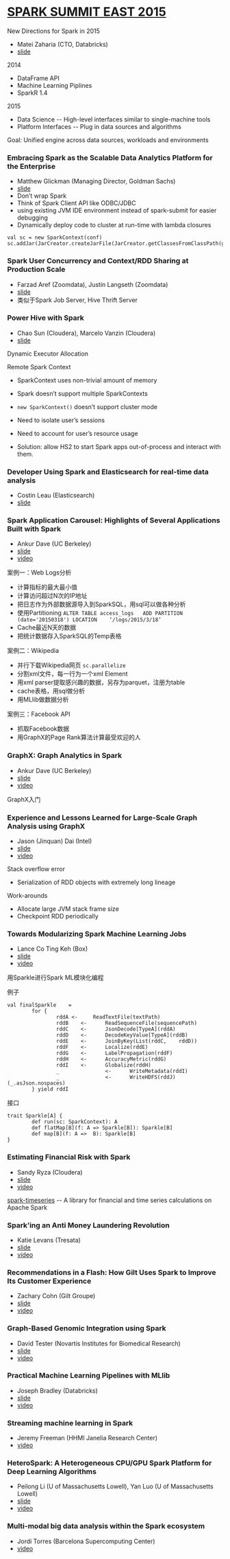# [SPARK SUMMIT EAST 2015](http://spark-summit.org/east/2015)

New Directions for Spark in 2015
- Matei Zaharia (CTO, Databricks)
- [slide](http://spark-summit.org/wp-content/uploads/2015/03/SSE15-1-Matei-Zaharia.pdf)

2014
- DataFrame API
- Machine Learning Piplines
- SparkR 1.4

2015
- Data Science -- High-level interfaces similar to single-machine tools
- Platform Interfaces -- Plug in data sources and algorithms

Goal: Unified engine across data sources, workloads and environments


### Embracing Spark as the Scalable Data Analytics Platform for the Enterprise
- Matthew Glickman (Managing Director, Goldman Sachs)
- [slide](http://spark-summit.org/wp-content/uploads/2015/03/SSE15-4-Matthew-Glickman.pdf)
- Don’t wrap Spark
- Think of Spark Client API like ODBC/JDBC
- using existing JVM IDE environment instead of spark-submit for easier debugging
- Dynamically deploy code to cluster at run-time with lambda closures

```
val sc = new SparkContext(conf)
sc.addJar(JarCreator.createJarFile(JarCreator.getClassesFromClassPath(getClass.getPackage.getName)))
```


### Spark User Concurrency and Context/RDD Sharing at Production Scale
- Farzad Aref (Zoomdata), Justin Langseth (Zoomdata)
- [slide](http://spark-summit.org/wp-content/uploads/2015/03/SSE15-14-Zoomdata-Alarcon.pdf)
- 类似于Spark Job Server, Hive Thrift Server


### Power Hive with Spark
- Chao Sun (Cloudera), Marcelo Vanzin (Cloudera)
- [slide](http://spark-summit.org/wp-content/uploads/2015/03/SSE15-17-Marcelo-Vanzin-Chao-Sun.pdf)

Dynamic Executor Allocation

Remote Spark Context
- SparkContext uses non-trivial amount of memory
- Spark doesn’t support multiple SparkContexts
- `new SparkContext()` doesn’t support cluster mode
- Need to isolate user’s sessions
- Need to account for user’s resource usage

- Solution: allow HS2 to start Spark apps out-of-process and interact with them.

### Developer Using Spark and Elasticsearch for real-time data analysis
- Costin Leau (Elasticsearch)  
- [slide](http://spark-summit.org/wp-content/uploads/2015/03/SSE15-35-Leau.pdf)

### Spark Application Carousel: Highlights of Several Applications Built with Spark
- Ankur Dave (UC Berkeley)  
- [slide](http://spark-summit.org/wp-content/uploads/2015/03/SSE15-20-Vida-Ha.pdf)
- [video](https://www.youtube.com/watch?v=cnkaAnMvHb4&index=5&list=PL-x35fyliRwger2GwWLG4vigDRGCDyzCI)

案例一：Web Logs分析
- 计算指标的最大最小值
- 计算访问超过N次的IP地址
- 把日志作为外部数据源导入到SparkSQL，用sql可以做各种分析
- 使用Partitioning `ALTER	TABLE access_logs	ADD	PARTITION (date='20150318')	LOCATION	‘/logs/2015/3/18’`
- Cache最近N天的数据
- 把统计数据存入SparkSQL的Temp表格

案例二：Wikipedia
- 并行下载Wikipedia网页 `sc.parallelize`
- 分割xml文件，每一行为一个xml Element
- 用xml parser提取感兴趣的数据，另存为parquet，注册为table
- cache表格，用sql做分析
- 用MLlib做数据分析

案例三：Facebook API
- 抓取Facebook数据
- 用GraphX的Page Rank算法计算最受欢迎的人


### GraphX: Graph Analytics in Spark
- Ankur Dave (UC Berkeley)
- [slide](http://spark-summit.org/wp-content/uploads/2015/03/SSE15-23-Ankur-Dave.pdf)
- [video](https://www.youtube.com/watch?v=Y7hq5MudV9M&index=6&list=PL-x35fyliRwger2GwWLG4vigDRGCDyzCI)

GraphX入门


### Experience and Lessons Learned for Large-Scale Graph Analysis using GraphX
- Jason (Jinquan) Dai (Intel)
- [slide](http://spark-summit.org/wp-content/uploads/2015/03/SSE15-26-Jason_Dai-NEW.pdf)
- [video](https://www.youtube.com/watch?v=1MWxIUoIYFA&index=6&list=PL-x35fyliRwger2GwWLG4vigDRGCDyzCI)

Stack overflow error
- Serialization of RDD objects with extremely long lineage

Work-arounds
- Allocate large JVM stack frame size
- Checkpoint RDD periodically


### Towards Modularizing Spark Machine Learning Jobs
- Lance Co Ting Keh (Box)
- [slide](http://spark-summit.org/wp-content/uploads/2015/03/SSE15-29-Lance-Co-Ting-Keh.pdf)
- [video](https://www.youtube.com/watch?v=x6FnZNjS3lQ&index=7&list=PL-x35fyliRwger2GwWLG4vigDRGCDyzCI)

用Sparkle进行Spark ML模块化编程

例子
```
val	finalSparkle	=
		for {
				rddA <-		ReadTextFile(textPath)
				rddB	<-		ReadSequenceFile(sequencePath)
				rddC	<-		JsonDecode[TypeA](rddA)
				rddD	<-		DecodeKeyValue[TypeA](rddB)
				rddE	<-		JoinByKey(List(rddC,	rddD))
				rddF	<-		Localize(rddE)
				rddG	<-		LabelPropagation(rddF)
				rddH	<-		AccuracyMetric(rddG)
				rddI	<-		Globalize(rddH)
				_				<-		WriteMetadata(rddI)
				_				<-		WriteHDFS(rddJ)(_.asJson.nospaces)
		} yield rddI
```

接口
```
trait Sparkle[A] {
		def	run(sc: SparkContext): A
		def	flatMap[B](f: A => Sparkle[B]): Sparkle[B]
		def	map[B](f: A =>	B): Sparkle[B]
}
```


### Estimating Financial Risk with Spark
- Sandy Ryza (Cloudera)
- [slide](http://spark-summit.org/wp-content/uploads/2015/03/SSE15-21-Sandy-Ryza.pdf)
- [video](https://www.youtube.com/watch?v=0OM68k3np0E&list=PL-x35fyliRwiiYSXHyI61RXdHlYR3QjZ1&index=5)

[spark-timeseries](https://github.com/cloudera/spark-timeseries) -- A library for financial and time series calculations on Apache Spark


### Spark’ing an Anti Money Laundering Revolution
- Katie Levans (Tresata)
- [slide](http://spark-summit.org/wp-content/uploads/2015/03/SSE15-24-Levans-Kuipers.pdf)
- [video](https://www.youtube.com/watch?v=g9_JehbQ17Q&list=PL-x35fyliRwiiYSXHyI61RXdHlYR3QjZ1&index=6)

### Recommendations in a Flash: How Gilt Uses Spark to Improve Its Customer Experience
- Zachary Cohn (Gilt Groupe)
- [slide](http://spark-summit.org/wp-content/uploads/2015/03/SSE15-27-ZacharyCohn.pdf)
- [video](https://www.youtube.com/watch?v=vkHMBosm-U4&index=7&list=PL-x35fyliRwiiYSXHyI61RXdHlYR3QjZ1)

### Graph-Based Genomic Integration using Spark
- David Tester (Novartis Institutes for Biomedical Research)
- [slide](http://spark-summit.org/wp-content/uploads/2015/03/SSE15-30-David-Tester.pdf)
- [video](https://www.youtube.com/watch?v=ID0pbzf6o7E&index=8&list=PL-x35fyliRwiiYSXHyI61RXdHlYR3QjZ1)

### Practical Machine Learning Pipelines with MLlib
- Joseph Bradley (Databricks)
- [slide](http://spark-summit.org/wp-content/uploads/2015/03/SSE15-22-Joseph-Bradley.pdf)
- [video](https://www.youtube.com/watch?v=Riuee7qxdX4&index=5&list=PL-x35fyliRwiy50Ud2ltPx8_yA4H34ppJ)

### Streaming machine learning in Spark
- Jeremy Freeman (HHMI Janelia Research Center)
- [video](https://www.youtube.com/watch?v=uUQTSPvD1mc&list=PL-x35fyliRwiy50Ud2ltPx8_yA4H34ppJ&index=6)

### HeteroSpark: A Heterogeneous CPU/GPU Spark Platform for Deep Learning Algorithms
- Peilong Li (U of Massachusetts Lowell), Yan Luo (U of Massachusetts Lowell)
- [slide](http://spark-summit.org/wp-content/uploads/2015/03/SSE15-28-Peilong-Li-Yan-Luo.pdf)
- [video](https://www.youtube.com/watch?v=jpQxWcmXKyU&list=PL-x35fyliRwiy50Ud2ltPx8_yA4H34ppJ&index=7)

### Multi-modal big data analysis within the Spark ecosystem
- Jordi Torres (Barcelona Supercomputing Center)  
- [video](https://www.youtube.com/watch?v=aGXoN_SqpIo&list=PL-x35fyliRwiy50Ud2ltPx8_yA4H34ppJ&index=8)
